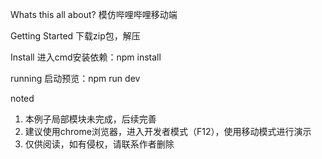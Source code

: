 Whats this all about?
模仿哔哩哔哩移动端

Getting Started
下载zip包，解压

Install
进入cmd安装依赖：npm install

running
启动预览：npm run dev

noted
1. 本例子局部模块未完成，后续完善
2. 建议使用chrome浏览器，进入开发者模式（F12），使用移动模式进行演示
3. 仅供阅读，如有侵权，请联系作者删除
